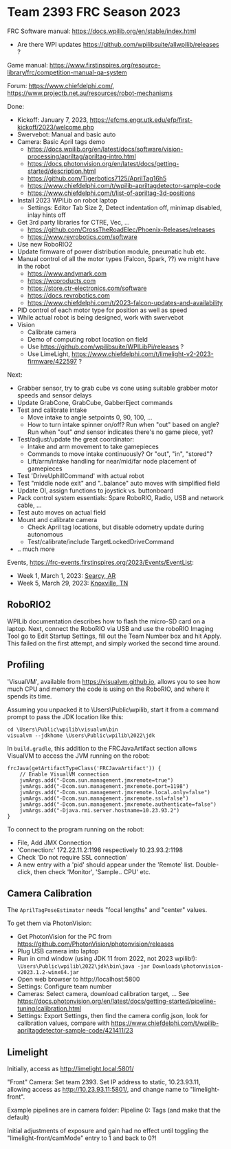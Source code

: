 Team 2393 FRC Season 2023
=========================

FRC Software manual: https://docs.wpilib.org/en/stable/index.html
 * Are there WPI updates https://github.com/wpilibsuite/allwpilib/releases ?

Game manual: https://www.firstinspires.org/resource-library/frc/competition-manual-qa-system

Forum: https://www.chiefdelphi.com/, https://www.projectb.net.au/resources/robot-mechanisms

Done:
  * Kickoff: January 7, 2023, https://efcms.engr.utk.edu/efp/first-kickoff/2023/welcome.php
  * Swervebot: Manual and basic auto
  * Camera: Basic April tags demo
      * https://docs.wpilib.org/en/latest/docs/software/vision-processing/apriltag/apriltag-intro.html
      * https://docs.photonvision.org/en/latest/docs/getting-started/description.html
      * https://github.com/Tigerbotics7125/AprilTag16h5
      * https://www.chiefdelphi.com/t/wpilib-apriltagdetector-sample-code
      * https://www.chiefdelphi.com/t/list-of-apriltag-3d-positions
  * Install 2023 WPILib on robot laptop
    * Settings: Editor Tab Size 2, Detect indentation off, minimap disabled, inlay hints off
  * Get 3rd party libraries for CTRE, Vec, ...
    * https://github.com/CrossTheRoadElec/Phoenix-Releases/releases
    * https://www.revrobotics.com/software
  * Use new RoboRIO2
  * Update firmware of power distribution module, pneumatic hub etc.
  * Manual control of all the motor types (Falcon, Spark, ??) we might have in the robot
      * https://www.andymark.com
      * https://wcproducts.com
      * https://store.ctr-electronics.com/software
      * https://docs.revrobotics.com 
      * https://www.chiefdelphi.com/t/2023-falcon-updates-and-availability
  * PID control of each motor type for position as well as speed
  * While actual robot is being designed, work with swervebot
  * Vision
      * Calibrate camera
      * Demo of computing robot location on field
      * Use https://github.com/wpilibsuite/WPILibPi/releases ?
      * Use LimeLight, https://www.chiefdelphi.com/t/limelight-v2-2023-firmware/422597 ?

Next:
  * Grabber sensor, try to grab cube vs cone using suitable grabber motor speeds and sensor delays
  * Update GrabCone, GrabCube, GabberEject commands
  * Test and calibrate intake
    * Move intake to angle setpoints 0, 90, 100, ...
    * How to turn intake spinner on/off?
      Run when "out" based on angle?
      Run when "out" _and_ sensor indicates there's no game piece, yet?
  * Test/adjust/update the great coordinator:
    * Intake and arm movement to take gamepieces
    * Commands to move intake continuously? Or "out", "in", "stored"?
    * Lift/arm/intake handling for near/mid/far node placement of gamepieces
  * Test 'DriveUphillCommand' with actual robot
  * Test "middle node exit" and "..balance" auto moves with simplified field
  * Update OI, assign functions to joystick vs. buttonboard
  * Pack control system essentials: Spare RoboRIO, Radio, USB and network cable, ...
  * Test auto moves on actual field
  * Mount and calibrate camera
    * Check April tag locations, but disable odometry update during autonomous
    * Test/calibrate/include TargetLockedDriveCommand
  * .. much more


Events, https://frc-events.firstinspires.org/2023/Events/EventList:
 * Week 1, March 1, 2023: [Searcy, AR](https://maps.google.com/maps?ll=35.249098,-91.726211&z=16&t=m&hl=en-US&gl=US&mapclient=embed&q=Searcy%2C%20AR%2072149)
 * Week 5, March 29, 2023: [Knoxville, TN](https://maps.google.com/maps?ll=35.971789,-83.900286&z=13&t=m&hl=en-US&gl=US&mapclient=embed&q=Knoxville%2C%20TN%2037915)  


RoboRIO2
--------

WPILib documentation describes how to flash the micro-SD card on a laptop.
Next, connect the RoboRIO via USB and use the roboRIO Imaging Tool go to Edit Startup Settings, fill out the Team Number box and hit Apply.
This failed on the first attempt, and simply worked the second time around.

Profiling
---------

'VisualVM', available from https://visualvm.github.io,
allows you to see how much CPU and memory the code is using on the RoboRIO,
and where it spends its time.

Assuming you unpacked it to \Users\Public\wpilib,
start it from a command prompt to pass the JDK location like this:

```
cd \Users\Public\wpilib\visualvm\bin
visualvm --jdkhome \Users\Public\wpilib\2022\jdk
```

In `build.gradle`, this addition to the FRCJavaArtifact section
allows VisualVM to access the JVM running on the robot:

```
frcJava(getArtifactTypeClass('FRCJavaArtifact')) {
    // Enable VisualVM connection
    jvmArgs.add("-Dcom.sun.management.jmxremote=true")
    jvmArgs.add("-Dcom.sun.management.jmxremote.port=1198")
    jvmArgs.add("-Dcom.sun.management.jmxremote.local.only=false")
    jvmArgs.add("-Dcom.sun.management.jmxremote.ssl=false")
    jvmArgs.add("-Dcom.sun.management.jmxremote.authenticate=false")
    jvmArgs.add("-Djava.rmi.server.hostname=10.23.93.2")     
}
```

To connect to the program running on the robot:
 * File, Add JMX Connection
 * 'Connection:' 172.22.11.2:1198 respectively 10.23.93.2:1198
 * Check 'Do not require SSL connection'
 * A new entry with a 'pid' should appear under the 'Remote' list.
   Double-click, then check 'Monitor', 'Sample.. CPU' etc.



Camera Calibration
------------------

The `AprilTagPoseEstimator` needs "focal lengths" and "center" values.

To get them via PhotonVision:

 * Get PhotonVision for the PC from https://github.com/PhotonVision/photonvision/releases
 * Plug USB camera into laptop
 * Run in cmd window (using JDK 11 from 2022, not 2023 wpilib!):
   `\Users\Public\wpilib\2022\jdk\bin\java -jar Downloads\photonvision-v2023.1.2-winx64.jar`
 * Open web browser to http://localhost:5800
 * Settings: Configure team number
 * Cameras: Select camera, download calibration target, ...
   See https://docs.photonvision.org/en/latest/docs/getting-started/pipeline-tuning/calibration.html
 * Settings: Export Settings, then find the camera config.json,
   look for calibration values,
   compare with https://www.chiefdelphi.com/t/wpilib-apriltagdetector-sample-code/421411/23



Limelight
---------

Initially, access as http://limelight.local:5801/

"Front" Camera:
Set team 2393.
Set IP address to static, 10.23.93.11, allowing access as http://10.23.93.11:5801/, and change name to "limelight-front".

Example pipelines are in camera folder:
Pipeline 0: Tags (and make that the default)

Initial adjustments of exposure and gain had no effect until toggling the
"limelight-front/camMode" entry to 1 and back to 0?!
